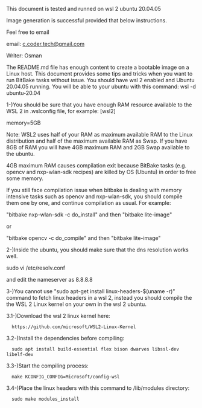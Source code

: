 This document is tested and runned on wsl 2 ubuntu 20.04.05

Image generation is successful provided that below instructions.

Feel free to email

email: c.coder.tech@gmail.com

Writer: Osman

The README.md file has enough content to create a bootable image on a Linux host.
This document provides some tips and tricks when you want to run BitBake tasks without issue.
You should have wsl 2 enabled and Ubuntu 20.04.05 running.
You will be able to your ubuntu with this command:
wsl -d ubuntu-20.04

1-)You should be sure that you have enough RAM resource available to the WSL 2 in .wslconfig file, for example:
  [wsl2]

  memory=5GB
  
  Note: WSL2 uses half of your RAM as maximum available RAM to the Linux distribution and half of the maximum available RAM as Swap.
  If you have 8GB of RAM you will have 4GB maximum RAM and 2GB Swap available to the ubuntu.

  4GB maximum RAM causes compilation exit because BitBake tasks (e.g. opencv and nxp-wlan-sdk recipes) are killed by OS (Ubuntu) in order to free some memory.

  If you still face compilation issue when bitbake is dealing with memory intensive tasks such as opencv and nxp-wlan-sdk, you should compile them one by one,
  and continue compilation as usual. For example:

  "bitbake nxp-wlan-sdk -c do_install" and then "bitbake lite-image"

  or
  
  "bitbake opencv -c do_compile" and then "bitbake lite-image"
  
2-)Inside the ubuntu, you should make sure that the dns resolution works well.

  sudo vi /etc/resolv.conf
  
  and edit the nameserver as 8.8.8.8

3-)You cannot use "sudo apt-get install linux-headers-$(uname -r)" command to fetch linux headers in a wsl 2, instead you should compile the the WSL 2 Linux kernel on your own in the wsl 2 ubuntu.

  3.1-)Download the wsl 2 linux kernel here:

      https://github.com/microsoft/WSL2-Linux-Kernel

  3.2-)Install the dependencies before compiling:

      sudo apt install build-essential flex bison dwarves libssl-dev libelf-dev

  3.3-)Start the compiling process:

      make KCONFIG_CONFIG=Microsoft/config-wsl 

  3.4-)Place the linux headers with this command to /lib/modules directory:

      sudo make modules_install
